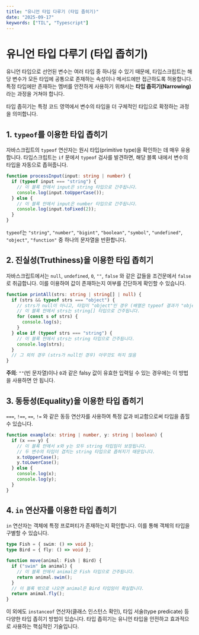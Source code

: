 ```yaml
---
title: "유니언 타입 다루기 (타입 좁히기)"
date: "2025-09-17"
keywords: ["TIL", "Typescript"]
---
```


# 유니언 타입 다루기 (타입 좁히기)

유니언 타입으로 선언된 변수는 여러 타입 중 하나일 수 있기 때문에, 타입스크립트는 해당 변수가 모든 타입에 공통으로 존재하는 속성이나 메서드에만 접근하도록 허용합니다. 특정 타입에만 존재하는 멤버를 안전하게 사용하기 위해서는 **타입 좁히기(Narrowing)** 라는 과정을 거쳐야 합니다.

타입 좁히기는 특정 코드 영역에서 변수의 타입을 더 구체적인 타입으로 확정하는 과정을 의미합니다.

## 1. `typeof`를 이용한 타입 좁히기

자바스크립트의 `typeof` 연산자는 원시 타입(primitive type)을 확인하는 데 매우 유용합니다. 타입스크립트는 `if` 문에서 `typeof` 검사를 발견하면, 해당 블록 내에서 변수의 타입을 자동으로 좁혀줍니다.

```typescript
function processInput(input: string | number) {
  if (typeof input === "string") {
    // 이 블록 안에서 input은 string 타입으로 간주됩니다.
    console.log(input.toUpperCase());
  } else {
    // 이 블록 안에서 input은 number 타입으로 간주됩니다.
    console.log(input.toFixed(2));
  }
}
```

`typeof`는 `"string"`, `"number"`, `"bigint"`, `"boolean"`, `"symbol"`, `"undefined"`, `"object"`, `"function"` 중 하나의 문자열을 반환합니다.

## 2. 진실성(Truthiness)을 이용한 타입 좁히기

자바스크립트에서는 `null`, `undefined`, `0`, `""`, `false` 와 같은 값들을 조건문에서 `false`로 취급합니다. 이를 이용하여 값이 존재하는지 여부를 간단하게 확인할 수 있습니다.

```typescript
function printAll(strs: string | string[] | null) {
  if (strs && typeof strs === "object") {
    // strs가 null이 아니고, 타입이 "object"인 경우 (배열은 typeof 결과가 "object"임)
    // 이 블록 안에서 strs는 string[] 타입으로 간주됩니다.
    for (const s of strs) {
      console.log(s);
    }
  } else if (typeof strs === "string") {
    // 이 블록 안에서 strs는 string 타입으로 간주됩니다.
    console.log(strs);
  }
  // 그 외의 경우 (strs가 null인 경우) 아무것도 하지 않음
}
```

**주의**: `""`(빈 문자열)이나 `0`과 같은 falsy 값이 유효한 입력일 수 있는 경우에는 이 방법을 사용하면 안 됩니다.

## 3. 동등성(Equality)을 이용한 타입 좁히기

`===`, `!==`, `==`, `!=` 와 같은 동등 연산자를 사용하여 특정 값과 비교함으로써 타입을 좁힐 수 있습니다.

```typescript
function example(x: string | number, y: string | boolean) {
  if (x === y) {
    // 이 블록 안에서 x와 y는 모두 string 타입임이 보장됩니다.
    // 두 변수의 타입이 겹치는 string 타입으로 좁혀지기 때문입니다.
    x.toUpperCase();
    y.toLowerCase();
  } else {
    console.log(x);
    console.log(y);
  }
}
```

## 4. `in` 연산자를 이용한 타입 좁히기

`in` 연산자는 객체에 특정 프로퍼티가 존재하는지 확인합니다. 이를 통해 객체의 타입을 구별할 수 있습니다.

```typescript
type Fish = { swim: () => void };
type Bird = { fly: () => void };

function move(animal: Fish | Bird) {
  if ("swim" in animal) {
    // 이 블록 안에서 animal은 Fish 타입으로 간주됩니다.
    return animal.swim();
  }
  // 이 블록 밖으로 나오면 animal은 Bird 타입임이 확실합니다.
  return animal.fly();
}
```

이 외에도 `instanceof` 연산자(클래스 인스턴스 확인), 타입 서술(type predicate) 등 다양한 타입 좁히기 방법이 있습니다. 타입 좁히기는 유니언 타입을 안전하고 효과적으로 사용하는 핵심적인 기술입니다.
